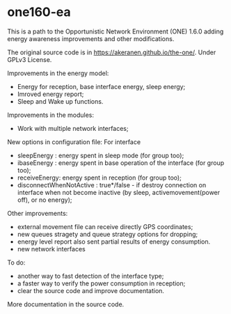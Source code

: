# one160-ea
This is a path to the Opportunistic Network Environment (ONE) 1.6.0 adding energy awareness improvements and other modifications.

The original source code is in https://akeranen.github.io/the-one/.
Under GPLv3 License.

Improvements in the energy model:
- Energy for reception, base interface energy, sleep energy;
- Imroved energy report;
- Sleep and Wake up functions.

Improvements in the modules:
- Work with multiple network interfaces;

New options in configuration file:
For interface
- sleepEnergy : energy spent in sleep mode (for group too);
- ibaseEnergy : energy spent in base operation of the interface (for group too);
- receiveEnergy: energy spent in reception (for group too);
- disconnectWhenNotActive : true*/false - if destroy connection on interface when not become inactive (by sleep, activemovement(power off), or no energy);

Other improvements:
- external movement file can receive directly GPS coordinates;
- new queues stragety and queue strategy options for dropping; 
- energy level report also sent partial results of energy consumption.
- new network interfaces

To do:
- another way to fast detection of the interface type;
- a faster way to verify the power consumption in reception;
- clear the source code and improve documentation.

More documentation in the source code.


